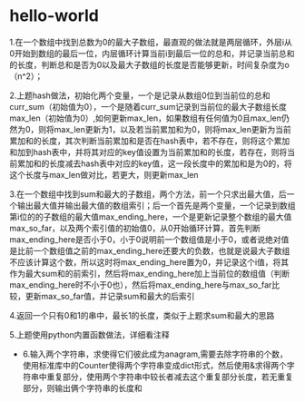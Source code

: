 # hello-world
1.在一个数组中找到总数为0的最大子数组，最直观的做法就是两层循环，外层i从0开始到数组的最后一位，内层循环计算当前i到最后一位的总和，并记录当前总和的长度，判断总和是否为0以及最大子数组的长度是否能够更新，时间复杂度为o（n^2）；


2.上题hash做法，初始化两个变量，一个是记录从数组0位到当前位的总和curr_sum（初始值为0），一个是随着curr_sum记录到当前位的最大子数组长度max_len（初始值为0）,如何更新max_len，如果数组有任何值为0且max_len仍然为0，则将max_len更新为1，以及若当前累加和为0，则将max_len更新为当前累加和的长度，其次判断当前累加和是否在hash表中，若不存在，则将这个累加和加到hash表中，并将其对应的key值设置为当前累加和的长度，若存在，则将当前累加和的长度减去hash表中对应的key值，这一段长度中的累加和是为0的，将这个长度与max_len做对比，若更大，则更新max_len


3.在一个数组中找到sum和最大的子数组，两个方法，前一个只求出最大值，后一个输出最大值并输出最大值的数组索引；后一个首先是两个变量，一个记录到数组第i位的的子数组的最大值max_ending_here，一个是更新记录整个数组的最大值max_so_far，以及两个索引值的初始值0，从0开始循环计算，首先判断max_ending_here是否小于0，小于0说明前一个数组值是小于0，或者说绝对值是比前一个数组值之前的max_ending_here还要大的负数，也就是说最大子数组不应该计算这个数，所以这时将max_ending_here置为0，并记录这个i值，将其作为最大sum和的前索引，然后将max_ending_here加上当前位的数组值（判断max_ending_here时不小于0也），然后将max_ending_here与max_so_far比较，更新max_so_far值，并记录sum和最大的后索引


4.返回一个只有0和1的串中，最长1的长度，类似于上题求sum和最大的思路

5.上题使用python内置函数做法，详细看注释


*    6.输入两个字符串，求使得它们彼此成为anagram,需要去除字符串的个数，使用标准库中的Counter使得两个字符串变成dict形式，然后使用&求得两个字符串中重复部分，使用两个字符串中较长者减去这个重复部分长度，若无重复部分，则输出俩个字符串的长度和




